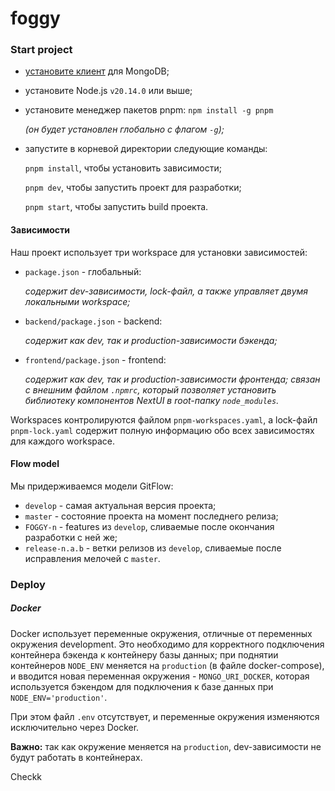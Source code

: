 # foggy

### Start project

- [установите клиент](https://www.mongodb.com/try/download/community) для MongoDB;
- установите Node.js `v20.14.0` или выше;
- установите менеджер пакетов pnpm: `npm install -g pnpm` 

  *(он будет установлен глобально с флагом `-g`);*
- запустите в корневой директории следующие команды:

    `pnpm install`, чтобы установить зависимости;
    
    `pnpm dev`, чтобы запустить проект для разработки;
    
    `pnpm start`, чтобы запустить build проекта.
#### Зависимости
Наш проект использует три workspace для установки зависимостей:
- `package.json` - глобальный:

  *содержит dev-зависимости, lock-файл, а также управляет двумя локальными workspace;*
- `backend/package.json` - backend:

  *содержит как dev, так и production-зависимости бэкенда;*
- `frontend/package.json` - frontend:

  *содержит как dev, так и production-зависимости фронтенда; связан с внешним файлом `.npmrc`, который позволяет 
установить библиотеку компонентов NextUI в root-папку `node_modules`.*

Workspaces контролируются файлом `pnpm-workspaces.yaml`, а lock-файл `pnpm-lock.yaml` содержит полную информацию обо 
всех зависимостях для каждого workspace.
#### Flow model
Мы придерживаемся модели GitFlow:
- `develop` - самая актуальная версия проекта;
- `master` - состояние проекта на момент последнего релиза;
- `FOGGY-n` - features из `develop`, сливаемые после окончания разработки с ней же;
- `release-n.a.b` - ветки релизов из `develop`, сливаемые после исправления мелочей с `master`.
### Deploy
##### Docker
Docker использует переменные окружения, отличные от переменных окружения development. 
Это необходимо для корректного подключения контейнера бэкенда к контейнеру базы данных; при поднятии контейнеров 
`NODE_ENV` меняется на `production` (в файле docker-compose), и вводится новая переменная окружения - `MONGO_URI_DOCKER`, 
которая используется бэкендом для подключения к базе данных при `NODE_ENV='production'`.

При этом файл `.env` отсутствует, и переменные окружения изменяются исключительно через Docker.

**Важно:** так как окружение меняется на `production`, dev-зависимости не будут работать в контейнерах.

Checkk